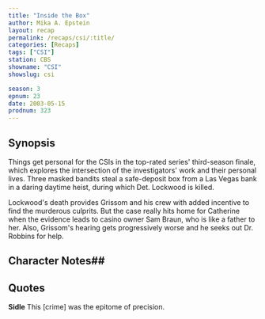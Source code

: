```yaml
---
title: "Inside the Box"
author: Mika A. Epstein
layout: recap
permalink: /recaps/csi/:title/
categories: [Recaps]
tags: ["CSI"]
station: CBS
showname: "CSI"
showslug: csi

season: 3
epnum: 23
date: 2003-05-15
prodnum: 323  
---
```


## Synopsis

Things get personal for the CSIs in the top-rated series' third-season finale, which explores the intersection of the investigators' work and their personal lives. Three masked bandits steal a safe-deposit box from a Las Vegas bank in a daring daytime heist, during which Det. Lockwood is killed.

Lockwood's death provides Grissom and his crew with added incentive to find the murderous culprits. But the case really hits home for Catherine when the evidence leads to casino owner Sam Braun, who is like a father to her. Also, Grissom's hearing gets progressively worse and he seeks out Dr. Robbins for help.

## Character Notes## 

## Quotes

**Sidle** This [crime] was the epitome of precision.

